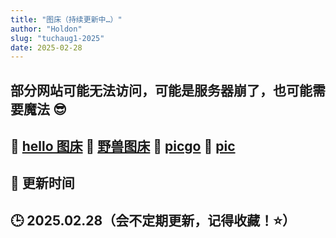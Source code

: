 ```yaml
---
title: "图床（持续更新中…）"
author: "Holdon"
slug: "tuchaug1-2025"
date: 2025-02-28
---
```

**部分网站可能无法访问，可能是服务器崩了，也可能需要魔法 😎**   
---
🔹 **[hello 图床](https://www.helloimg.com/)** 
🔹 **[野兽图床](https://photo.459122.xyz/)**
🔹 **[picgo](https://www.picgo.net/holdon798)** 
🔹 **[pic](https://pic.yt/upload)** 
---
## 🔄 更新时间  
🕒 **2025.02.28**（会不定期更新，记得收藏！⭐）  
---